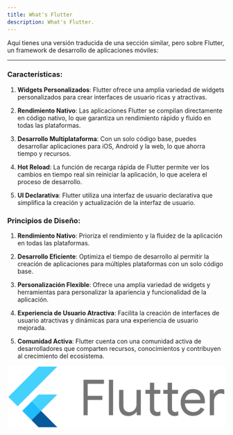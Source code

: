 ```yaml
---
title: What's Flutter
description: What's Flutter.
---
```


Aquí tienes una versión traducida de una sección similar, pero sobre Flutter, un framework de desarrollo de aplicaciones móviles:

---

### Características:

1. **Widgets Personalizados**: Flutter ofrece una amplia variedad de widgets personalizados para crear interfaces de usuario ricas y atractivas.

2. **Rendimiento Nativo**: Las aplicaciones Flutter se compilan directamente en código nativo, lo que garantiza un rendimiento rápido y fluido en todas las plataformas.

3. **Desarrollo Multiplataforma**: Con un solo código base, puedes desarrollar aplicaciones para iOS, Android y la web, lo que ahorra tiempo y recursos.

4. **Hot Reload**: La función de recarga rápida de Flutter permite ver los cambios en tiempo real sin reiniciar la aplicación, lo que acelera el proceso de desarrollo.

5. **UI Declarativa**: Flutter utiliza una interfaz de usuario declarativa que simplifica la creación y actualización de la interfaz de usuario.

### Principios de Diseño:

1. **Rendimiento Nativo**: Prioriza el rendimiento y la fluidez de la aplicación en todas las plataformas.

2. **Desarrollo Eficiente**: Optimiza el tiempo de desarrollo al permitir la creación de aplicaciones para múltiples plataformas con un solo código base.

3. **Personalización Flexible**: Ofrece una amplia variedad de widgets y herramientas para personalizar la apariencia y funcionalidad de la aplicación.

4. **Experiencia de Usuario Atractiva**: Facilita la creación de interfaces de usuario atractivas y dinámicas para una experiencia de usuario mejorada.

5. **Comunidad Activa**: Flutter cuenta con una comunidad activa de desarrolladores que comparten recursos, conocimientos y contribuyen al crecimiento del ecosistema.

![Flutter](/src/assets/flutter.png)